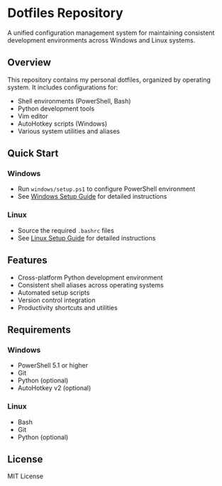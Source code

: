 # Dotfiles Repository

A unified configuration management system for maintaining consistent development environments across Windows and Linux systems.

## Overview

This repository contains my personal dotfiles, organized by operating system. It includes configurations for:

- Shell environments (PowerShell, Bash)
- Python development tools
- Vim editor
- AutoHotkey scripts (Windows)
- Various system utilities and aliases

## Quick Start

### Windows
- Run `windows/setup.ps1` to configure PowerShell environment
- See [Windows Setup Guide](windows/README.md) for detailed instructions

### Linux
- Source the required `.bashrc` files
- See [Linux Setup Guide](linux/README.md) for detailed instructions

## Features

- Cross-platform Python development environment
- Consistent shell aliases across operating systems
- Automated setup scripts
- Version control integration
- Productivity shortcuts and utilities

## Requirements

### Windows
- PowerShell 5.1 or higher
- Git
- Python (optional)
- AutoHotkey v2 (optional)

### Linux
- Bash
- Git
- Python (optional)

## License

MIT License
